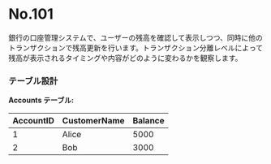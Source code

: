 # No.101

銀行の口座管理システムで、ユーザーの残高を確認して表示しつつ、同時に他のトランザクションで残高更新を行います。トランザクション分離レベルによって残高が表示されるタイミングや内容がどのように変わるかを観察します。

### テーブル設計

**Accounts テーブル:**

| AccountID | CustomerName | Balance |
|-----------|--------------|---------|
| 1         | Alice        | 5000    |
| 2         | Bob          | 3000    |
